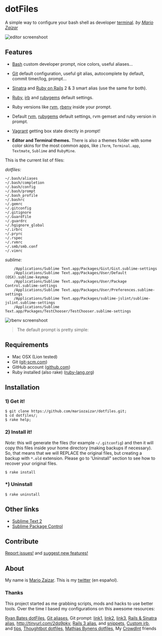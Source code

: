 # dotFiles
A simple way to configure your bash shell as developer [terminal][cli].
*by [Mario Zaizar](about)*

![editor screenshoot](http://github.com/mariozaizar/dotfiles/raw/master/images/prompt_complete.png)

## Features

- [Bash][bash] custom developer prompt, nice colors, useful aliases…
- [Git][git] default configuration, useful git alias, autocomplete by default, commit timer/log, prompt…
- [Sinatra][sinatra] and [Ruby on Rails][rails] 2 & 3 smart alias (use the same for both).
- [Ruby][ruby], [irb][irb] and [rubygems][gem] default settings.
- Ruby versions like [rvm][rvm], [rbenv][rbenv] inside your prompt.
- Default [rvm][rvm], [rubygems][gem] default settings, rvm gemset and ruby version in prompt.
- [Vagrant][vagrant] getting box state directly in prompt!

- **Editor and Terminal themes.**
There is also a themes folder with some color skins for the most common apps,
like `iTerm`, `Terminal.app`, `Textmate`, `Sublime` and `RubyMine`.

This is the current list of files:

*dotfiles:*
```
~/.bash/aliases
~/.bash/completion
~/.bash/config
~/.bash/prompt
~/.bash_profile
~/.bashrc
~/.gemrc
~/.gitconfig
~/.gitignore
~/.Guardfile
~/.guardrc
~/.hgignore_global
~/.irbrc
~/.pryrc
~/.rspec
~/.rvmrc
~/.smb/smb.conf
~/.vimrc
```

*sublime:*
```
    /Applications/Sublime Text.app/Packages/Gist/Gist.sublime-settings
    /Applications/Sublime Text.app/Packages/User/Default (OSX).sublime-keymap
    /Applications/Sublime Text.app/Packages/User/Package Control.sublime-settings
    /Applications/Sublime Text.app/Packages/User/Preferences.sublime-settings
    /Applications/Sublime Text.app/Packages/sublime-jslint/sublime-jslint.sublime-settings
    /Applications/Sublime Text.app/Packages/TestChooser/TestChooser.sublime-settings
```

![rbenv screenshoot](http://github.com/mariozaizar/dotfiles/raw/master/images/prompt_simple.png)
> The default prompt is pretty simple:

## Requirements

- Mac OSX (Lion tested)
- Git ([git-scm.com](http://git-scm.com))
- GitHub account ([github.com](http://github.com))
- Ruby installed (also rake) ([ruby-lang.org](http://www.ruby-lang.org/en/))

## Installation

### 1) Get it!

    $ git clone https://github.com/mariozaizar/dotfiles.git;
    $ cd dotfiles/;
    $ rake help;

### 2) Install it!

*Note:* this will generate the files (for example `~/.gitconfig`) and then it
will copy this files inside your home directory (making backups if necessary).
So, that means that we will REPLACE the original files, but creating a backup
with `*.old` extension. Please go to 'Uninstall" section to see how to recover
your original files.

    $ rake install

### *) Uninstall

    $ rake uninstall

## Other links

- [Sublime Text 2](http://sublimetext.com)
- [Sublime Package Control](http://wbond.net/sublime_packages/package_control/installation)

## Contribute

[Report issues!](https://github.com/mariozaizar/dotfiles/issues?labels=Bugs) and
[suggest new features!](https://github.com/mariozaizar/dotfiles/issues?labels=Features)

## About

My name is [Mario Zaizar][about].
This is my [twitter][twitter] (en español).

### Thanks

This project started as me grabbing scripts, mods and hacks to use better tools.
Over the time I based my configurations on this awesome resources:

[Ryan Bates dotFiles](https://github.com/ryanb/dotfiles),
[Git aliases](http://library.edgecase.com/git_immersion/lab_11.html),
Git prompt: [link1](http://tinyurl.com/4q6zehb), [link2](https://gist.github.com/778558), [link3](http://tinyurl.com/4kzgb7k),
[Rails & Sinatra alias](http://openmonkey.com/2009/03/06/adaptive-script-console-shell-alias-for-both-rails-and-sinatra/), <http://tinyurl.com/2dq9pkv>,
[Rails 3 alias](http://matthewhutchinson.net/2010/9/19/rails-3-bash-aliases-and-irbrc-configs),  and [snippets](http://snippets.rorbuilder.info/posts/show/272),
[Custom irb](http://iain.nl/2010/07/customizing-irb-2010-edition/), and [tips](http://robots.thoughtbot.com/post/159806033/irb-script-console-tips),
[Thoughtbot dotfiles](https://github.com/thoughtbot/dotfiles),
[Mathias Bynens dotfiles](https://github.com/mathiasbynens/dotfiles/),
My [CrowdInt][crowd] friends

[about]: http://about.me/mariozaizar
[twitter]: http://twitter.com/mariozaizar
[crowd]: http://blog.crowdint.com
[cli]: http://en.wikipedia.org/wiki/Command_line_interface
[git]: http://git-scm.com/
[sinatra]: http://www.sinatrarb.com/
[ruby]: http://ruby-lang.org/
[rails]: http://rubyonrails.org/
[rvm]: https://rvm.beginrescueend.com/
[rbenv]: https://github.com/sstephenson/rbenv
[gem]: http://rubygems.org/
[bash]: http://www.gnu.org/software/bash/
[vagrant]: http://vagrantup.com
[irb]: http://en.wikipedia.org/wiki/Interactive_Ruby_Shell
